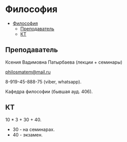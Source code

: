 # Философия

- [Философия](#философия)
  - [Преподаватель](#преподаватель)
  - [КТ](#кт)

## Преподаватель

Ксения Вадимовна Патырбаева (лекции + семинары)

philosmatem@mail.ru

8-919-45-888-75 (viber, whatsapp).

Кафедра философии (бывшая ауд. 406).

## КТ

10 * 3 + 30 + 40.

- 30 - на семинарах.
- 40 - экзамен.
